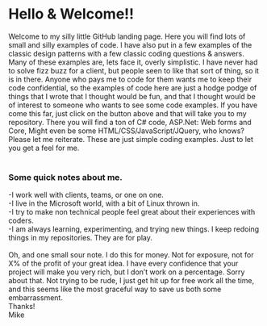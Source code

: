 # Hello & Welcome!!
Welcome to my silly little GitHub landing page. Here you will find lots of small and silly examples of code. I have also put in a few 
examples of the classic design patterns with a few classic coding questions & answers. Many of these examples are, lets face it, overly 
simplistic. I have never had to solve fizz buzz for a client, but people seen to like that sort of thing, so it is in there. Anyone who 
pays me to code for them wants me to keep their code confidential, so the examples of code here are just a hodge podge of things that I 
wrote that I thought would be fun, and that I thought would be of interest to someone who wants to see some code examples. If you have 
come this far, just click on the button above and that will take you to my repository. There you will find a ton of C# code, ASP.Net: Web 
forms and Core, Might even be some HTML/CSS/JavaScript/JQuery, who knows?  Please let me reiterate. These are just simple coding 
examples. Just to let you get a feel for me.</br>
</br>
### Some quick notes about me. </br>
-I work well with clients, teams, or one on one. </br>
-I live in the Microsoft world, with a bit of Linux thrown in. </br>
-I try to make non technical people feel great about their experiences with coders. </br>
-I am always learning, experimenting, and trying new things. I keep redoing things in my repositories. They are for play. </br>
 </br>
Oh, and one small sour note. I do this for money. Not for exposure, not for X% of the profit of your great idea. I have every confidence 
that your project will make you very rich, but I don’t work on a percentage. Sorry about that. Not trying to be rude, I just get hit up 
for free work all the time, and this seems like the most graceful way to save us both some embarrassment. </br>
Thanks!</br>
Mike
